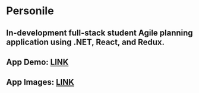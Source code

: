 # Personile
## In-development full-stack student Agile planning application using .NET, React, and Redux.

## App Demo: [LINK](https://personile.fly.dev)

## App Images: [LINK](https://github.com/jacoblurie29/Personile/wiki/App-Pictures)

